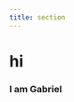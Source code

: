 ```yaml
---
title: section
---
```


<link rel="stylesheet" type="text/css" media="all" href="style.css" />

<div id="root">
    <h1 class="hi">hi</h1>
    <h3 class="name">I am Gabriel</h3>
</div>

